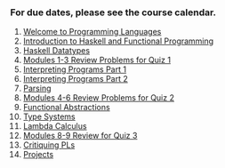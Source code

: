 ### For due dates, please see the course calendar.

1. [Welcome to Programming Languages](module1.html)
2. [Introduction to Haskell and Functional Programming]()
3. [Haskell Datatypes]()
4. [Modules 1-3 Review Problems for Quiz 1]()
5. [Interpreting Programs Part 1]()
6. [Interpreting Programs Part 2]()
7. [Parsing]()
8. [Modules 4-6 Review Problems for Quiz 2]()
9. [Functional Abstractions]()
10. [Type Systems]()
11. [Lambda Calculus]()
12. [Modules 8-9 Review for Quiz 3]()
13. [Critiquing PLs]()
14. [Projects]()
